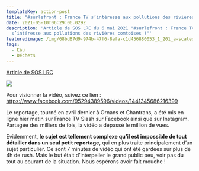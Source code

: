 ```yaml
---
templateKey: action-post
title: "#surlefront : France TV s’intéresse aux pollutions des rivières comtoises !"
date: 2021-05-10T06:29:06.029Z
description: 'Article de SOS LRC du 6 mai 2021 "#surlefront : France TV
  s’intéresse aux pollutions des rivières comtoises !"'
featuredimage: /img/68bd87d9-974b-47f6-8afa-c1d456880053_1_201_a-scaled.jpeg
tags:
  - Eau
  - Déchets
---
```

[Article de SOS LRC](https://www.soslrc.com/2021/05/06/surlefront-france-tv-sinteresse-aux-pollutions-des-rivieres-comtoises/)

![](/img/68bd87d9-974b-47f6-8afa-c1d456880053_1_201_a-scaled.jpeg?nf_resize=fit&w=400#center)

Pour visionner la vidéo, suivez ce lien : <https://www.facebook.com/95294389596/videos/1441345686216399>

Le reportage, tourné en avril dernier à Ornans et Chantrans, a été mis en ligne hier matin sur France TV Slash sur Facebook ainsi que sur Instagram. Partagée des milliers de fois, la vidéo a dépassé le million de vues.

Evidemment, **le sujet est tellement complexe qu’il est impossible de tout détailler dans un seul petit reportage**, qui en plus traite principalement d’un sujet particulier. Ce sont 7 minutes de vidéo qui ont été gardées sur plus de 4h de rush. Mais le but était d’interpeller le grand public peu, voir pas du tout au courant de la situation. Nous espérons avoir fait mouche !